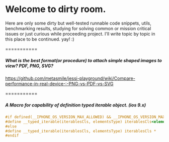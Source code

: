 # Welcome to dirty room.

Here are only some dirty but well-tested runnable code snippets, utils, benchmarking results, studying for solving common or mission critical issues or just curious while proceeding project. I'll write topic by topic in this place to be continued. yay! :)

===========
##### What is the best format(or procedure) to attach simple shaped images to view? PDF, PNG, SVG?

https://github.com/metasmile/jessi-playground/wiki/Compare-performance-in-real-device-:-PNG-vs-PDF-vs-SVG

===========
##### A Macro for capability of definition typed iterable object. (ios 9.x)
```objective-c
#if defined(__IPHONE_OS_VERSION_MAX_ALLOWED) && __IPHONE_OS_VERSION_MAX_ALLOWED >= 90000
#define __typed_iterable(iterablesCls, elementsType) iterablesCls<elementsType> *
#else
#define __typed_iterable(iterablesCls, elementsType) iterablesCls *
#endif
```
